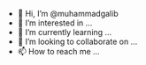 - 👋 Hi, I’m @muhammadgalib
- 👀 I’m interested in ...
- 🌱 I’m currently learning ...
- 💞️ I’m looking to collaborate on ...
- 📫 How to reach me ...

<!---
muhammadgalib/muhammadgalib is a ✨ special ✨ repository because its `README.md` (this file) appears on your GitHub profile.
You can click the Preview link to take a look at your changes.
--->
